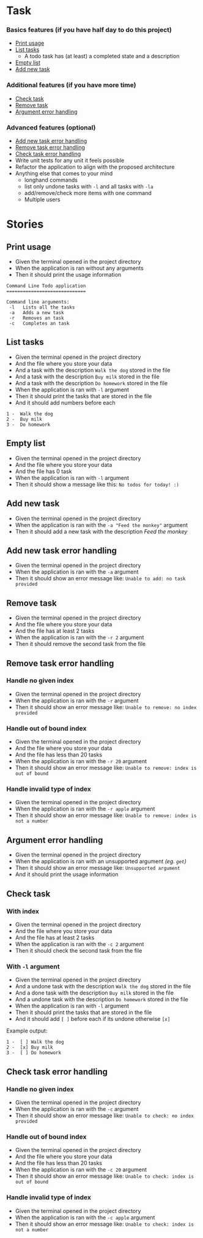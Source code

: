 # Task

### Basics features (if you have half day to do this project)

 - [Print usage](#print-usage)
 - [List tasks](#list-tasks)
     - A todo task has (at least) a completed state and a description
 - [Empty list](#empty-list)
 - [Add new task](#add-new-task)

### Additional features (if you have more time)

 - [Check task](#check-task)
 - [Remove task](#remove-task)
 - [Argument error handling](#argument-error-handling)

### Advanced features (optional)

 - [Add new task error handling](#add-new-task-error-handling)
 - [Remove task error handling](#remove-task-error-handling)
 - [Check task error handling](#check-task-error-handling)
 - Write unit tests for any unit it feels possible
 - Refactor the application to align with the proposed architecture
 - Anything else that comes to your mind
     - longhand commands
     - list only undone tasks with `-l` and all tasks with `-la`
     - add/remove/check more items with one command
     - Multiple users

# Stories

## Print usage

 -  Given the terminal opened in the project directory
 -  When the application is ran without any arguments
 -  Then it should print the usage information

```
Command Line Todo application
=============================

Command line arguments:
 -l   Lists all the tasks
 -a   Adds a new task
 -r   Removes an task
 -c   Completes an task
```

## List tasks

 -  Given the terminal opened in the project directory
 -  And the file where you store your data
 -  And a task with the description `Walk the dog` stored in the file
 -  And a task with the description `Buy milk` stored in the file
 -  And a task with the description `Do homework` stored in the file
 -  When the application is ran with `-l` argument
 -  Then it should print the tasks that are stored in the file
 -  And it should add numbers before each

```
1 -  Walk the dog
2 -  Buy milk
3 -  Do homework
```

## Empty list

 -  Given the terminal opened in the project directory
 -  And the file where you store your data
 -  And the file has 0 task
 -  When the application is ran with `-l` argument
 -  Then it should show a message like this: `No todos for today! :)`

## Add new task

 -  Given the terminal opened in the project directory
 -  When the application is ran with the `-a "Feed the monkey"` argument
 -  Then it should add a new task with the description *Feed the monkey*

## Add new task error handling

 -  Given the terminal opened in the project directory
 -  When the application is ran with the `-a` argument
 -  Then it should show an error message like: `Unable to add: no task provided`

## Remove task

 -  Given the terminal opened in the project directory
 -  And the file where you store your data
 -  And the file has at least 2 tasks
 -  When the application is ran with the `-r 2` argument
 -  Then it should remove the second task from the file

## Remove task error handling

### Handle no given index 

 -  Given the terminal opened in the project directory 
 -  When the application is ran with the `-r` argument
 -  Then it should show an error message like: `Unable to remove: no index provided`

### Handle out of bound index

 -  Given the terminal opened in the project directory
 -  And the file where you store your data
 -  And the file has less than 20 tasks
 -  When the application is ran with the `-r 20` argument
 -  Then it should show an error message like: `Unable to remove: index is out of bound`

### Handle invalid type of index

 -  Given the terminal opened in the project directory
 -  When the application is ran with the `-r apple` argument
 -  Then it should show an error message like: `Unable to remove: index is not a number`

## Argument error handling

 -  Given the terminal opened in the project directory
 -  When the application is ran with an unsupported argument *(eg. `get`)*
 -  Then it should show an error message like: `Unsupported argument`
 -  And it should print the usage information

## Check task

### With index

 -  Given the terminal opened in the project directory
 -  And the file where you store your data
 -  And the file has at least 2 tasks
 -  When the application is ran with the `-c 2` argument
 -  Then it should check the second task from the file

### With `-l` argument

 -  Given the terminal opened in the project directory
 -  And a undone task with the description `Walk the dog` stored in the file
 -  And a done task with the description `Buy milk` stored in the file
 -  And a undone task with the description `Do homework` stored in the file
 -  When the application is ran with `-l` argument
 -  Then it should print the tasks that are stored in the file
 -  And it should add `[ ]` before each if its undone otherwise `[x]`

Example output:

```
1 -  [ ] Walk the dog
2 -  [x] Buy milk
3 -  [ ] Do homework
```

## Check task error handling

### Handle no given index

 -  Given the terminal opened in the project directory
 -  When the application is ran with the `-c` argument
 -  Then it should show an error message like: `Unable to check: no index provided`

### Handle out of bound index

 -  Given the terminal opened in the project directory
 -  And the file where you store your data
 -  And the file has less than 20 tasks
 -  When the application is ran with the `-c 20` argument
 -  Then it should show an error message like: `Unable to check: index is out of bound`

### Handle invalid type of index

 -  Given the terminal opened in the project directory
 -  When the application is ran with the `-c apple` argument
 -  Then it should show an error message like: `Unable to check: index is not a number`
 

